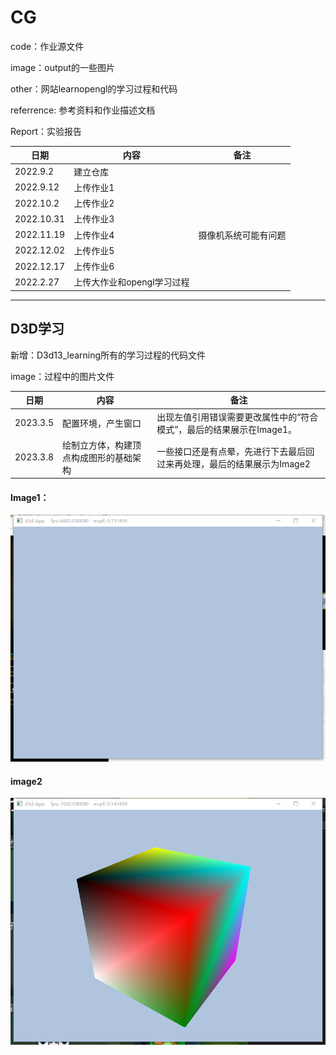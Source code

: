 # CG

code：作业源文件

image：output的一些图片

other：网站learnopengl的学习过程和代码

referrence: 参考资料和作业描述文档

Report：实验报告

| 日期 | 内容 |备注|
| ---- | ---- | ---- |
| 2022.9.2 | 建立仓库 ||
|2022.9.12|上传作业1||
|2022.10.2|上传作业2||
|2022.10.31|上传作业3||
|2022.11.19|上传作业4|摄像机系统可能有问题|
|2022.12.02|上传作业5||
|2022.12.17|上传作业6||
|2022.2.27|上传大作业和opengl学习过程|

___

## D3D学习

新增：D3d13_learning所有的学习过程的代码文件

image：过程中的图片文件

| 日期 | 内容 |备注|
| ---- | ---- | ---- |
|2023.3.5|配置环境，产生窗口|出现左值引用错误需要更改属性中的“符合模式”，最后的结果展示在Image1。|
|2023.3.8|绘制立方体，构建顶点构成图形的基础架构|一些接口还是有点晕，先进行下去最后回过来再处理，最后的结果展示为Image2|

#### Image1：

![Image1](.\image\Image1.png)

#### image2

![Image2](.\image\Image2.png)

